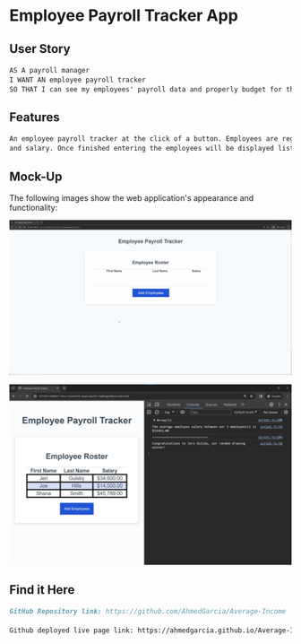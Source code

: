 # Employee Payroll Tracker App

## User Story

```md
AS A payroll manager
I WANT AN employee payroll tracker
SO THAT I can see my employees' payroll data and properly budget for the company
```

## Features

```md
An employee payroll tracker at the click of a button. Employees are regitered by first name, last name
and salary. Once finished entering the employees will be displayed listed and sorted alphabetically by last name. Also the console shows computed and aggregated data, like average salary and picks out a random employee from the list.
```

## Mock-Up

The following images show the web application's appearance and functionality:

![Animation shows input of employees to an employee payroll tracker.](./Assets/03-javascript-homework-demo.gif)

![Shows employee information in the console of an employee payroll tracker.](./Assets/03-javascript-homework-console-demo.png)

## Find it Here

```md
GitHub Repository link: https://github.com/AhmedGarcia/Average-Income

Github deployed live page link: https://ahmedgarcia.github.io/Average-Income/ 
```
